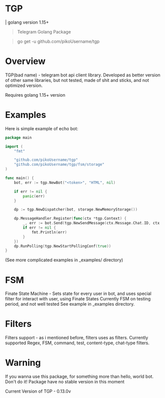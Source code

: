 # TGP 

| golang version 1.15+ 

> Telegram Golang Package

> go get -u github.com/pikoUsername/tgp

# Overview
TGP(bad name) - telegram bot api client library. 
Developed as better version of other same libraries, 
but not tested, made of shit and sticks, and not optimized version. 

Requires golang 1.15+ version 

# Examples
Here is simple example of echo bot: 
```go
package main

import (
	"fmt"

	"github.com/pikoUsername/tgp"
	"github.com/pikoUsername/tgp/fsm/storage"
)

func main() {
	bot, err := tgp.NewBot("<token>", "HTML", nil)

	if err != nil {
		panic(err)
	}

	dp := tgp.NewDispatcher(bot, storage.NewMemoryStorage())

	dp.MessageHandler.Register(func(ctx *tgp.Context) {
		_, err := bot.Send(tgp.NewSendMessage(ctx.Message.Chat.ID, ctx.Message.Text))
		if err != nil {
			fmt.Println(err)
		}
	})
	dp.RunPolling(tgp.NewStartPollingConf(true))
}
``` 
(See more complicated examples in _examples/ directory)

# FSM
Finate State Machine - Sets state for every user in bot,
and uses special filter for interact with user, using Finate States
Currently FSM on testing period, and not well tested
See example in _examples directory. 

# Filters
Filters support - as i mentioned before, filters uses as filters. 
Currently supported Regex, FSM, command, test, content-type, chat-type filters.  

# Warning
If you wanna use this package, for something more than hello, world bot.
Don't do it! Package have no stable version in this moment

Current Version of TGP - 0.13.0v
